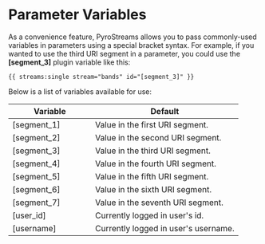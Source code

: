 # Parameter Variables

<p>As a convenience feature, PyroStreams allows you to pass commonly-used variables in parameters using a special bracket syntax. For example, if you wanted to use the third URI segment in a parameter, you could use the <strong>[segment_3]</strong> plugin variable like this:</p>

<pre class="prettify"><code class="language-html">{{ streams:single stream="bands" id="[segment_3]" }}</code></pre>

<p>Below is a list of variables available for use:</p>

<table cellpadding="0" cellspacing="0" class="docs_table"> 
	<thead> 
		<tr>
			<th width="150">Variable</th>
			<th>Default</th> 
		</tr> 
	</thead> 
	<tbody> 
	<tr> 
 		<td>[segment_1]</td> 
		<td>Value in the first URI segment.</td> 
	</tr>
	<tr> 
 		<td>[segment_2]</td> 
		<td>Value in the second URI segment.</td> 
	</tr>
	<tr> 
 		<td>[segment_3]</td> 
		<td>Value in the third URI segment.</td> 
	</tr>
	<tr> 
 		<td>[segment_4]</td> 
		<td>Value in the fourth URI segment.</td> 
	</tr>
	<tr> 
 		<td>[segment_5]</td> 
		<td>Value in the fifth URI segment.</td> 
	</tr>
	<tr> 
 		<td>[segment_6]</td> 
		<td>Value in the sixth URI segment.</td> 
	</tr>
	<tr> 
 		<td>[segment_7]</td> 
		<td>Value in the seventh URI segment.</td> 
	</tr>
	<tr> 
 		<td>[user_id]</td> 
		<td>Currently logged in user's id.</td> 
	</tr>
	<tr> 
 		<td>[username]</td> 
		<td>Currently logged in user's username.</td> 
	</tr>
</table>